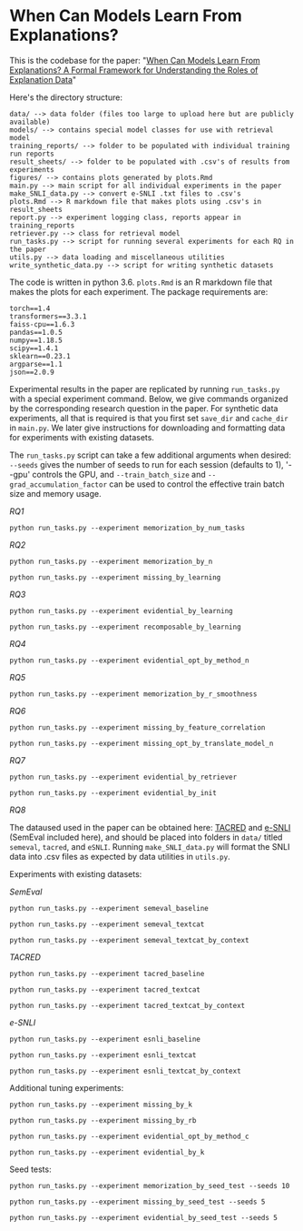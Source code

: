 # When Can Models Learn From Explanations?

This is the codebase for the paper: "[When Can Models Learn From Explanations? A Formal Framework for Understanding the Roles of Explanation Data](https://arxiv.org/abs/2102.02201)"

Here's the directory structure:

```
data/ --> data folder (files too large to upload here but are publicly available)
models/ --> contains special model classes for use with retrieval model
training_reports/ --> folder to be populated with individual training run reports
result_sheets/ --> folder to be populated with .csv's of results from experiments 
figures/ --> contains plots generated by plots.Rmd
main.py --> main script for all individual experiments in the paper
make_SNLI_data.py --> convert e-SNLI .txt files to .csv's
plots.Rmd --> R markdown file that makes plots using .csv's in result_sheets
report.py --> experiment logging class, reports appear in training_reports
retriever.py --> class for retrieval model
run_tasks.py --> script for running several experiments for each RQ in the paper
utils.py --> data loading and miscellaneous utilities
write_synthetic_data.py --> script for writing synthetic datasets
```

The code is written in python 3.6. `plots.Rmd` is an R markdown file that makes the plots for each experiment. The package requirements are:

```
torch==1.4
transformers==3.3.1
faiss-cpu==1.6.3
pandas==1.0.5
numpy==1.18.5
scipy==1.4.1
sklearn==0.23.1
argparse==1.1
json==2.0.9
```

Experimental results in the paper are replicated by running `run_tasks.py` with a special experiment command. Below, we give commands organized by the corresponding research question in the paper. For synthetic data experiments, all that is required is that you first set `save_dir` and `cache_dir` in `main.py`. We later give instructions for downloading and formatting data for experiments with existing datasets.

The `run_tasks.py` script can take a few additional arguments when desired: `--seeds` gives the number of seeds to run for each session (defaults to 1), '--gpu' controls the GPU, and `--train_batch_size` and `--grad_accumulation_factor` can be used to control the effective train batch size and memory usage. 

*RQ1*

`python run_tasks.py --experiment memorization_by_num_tasks`

*RQ2*

`python run_tasks.py --experiment memorization_by_n`

`python run_tasks.py --experiment missing_by_learning`

*RQ3*

`python run_tasks.py --experiment evidential_by_learning`

`python run_tasks.py --experiment recomposable_by_learning`

*RQ4*

`python run_tasks.py --experiment evidential_opt_by_method_n`

*RQ5*

`python run_tasks.py --experiment memorization_by_r_smoothness`

*RQ6*

`python run_tasks.py --experiment missing_by_feature_correlation`

`python run_tasks.py --experiment missing_opt_by_translate_model_n`

*RQ7*

`python run_tasks.py --experiment evidential_by_retriever`

`python run_tasks.py --experiment evidential_by_init`

*RQ8*

The dataused used in the paper can be obtained here: [TACRED](https://catalog.ldc.upenn.edu/LDC2018T24) and [e-SNLI](https://github.com/OanaMariaCamburu/e-SNLI) (SemEval included here), and should be placed into folders in `data/` titled `semeval`, `tacred`, and `eSNLI`. Running `make_SNLI_data.py` will format the SNLI data into .csv files as expected by data utilities in `utils.py`. 

Experiments with existing datasets:

*SemEval*

`python run_tasks.py --experiment semeval_baseline`

`python run_tasks.py --experiment semeval_textcat`

`python run_tasks.py --experiment semeval_textcat_by_context`

*TACRED*

`python run_tasks.py --experiment tacred_baseline`

`python run_tasks.py --experiment tacred_textcat`

`python run_tasks.py --experiment tacred_textcat_by_context`

*e-SNLI*

`python run_tasks.py --experiment esnli_baseline`

`python run_tasks.py --experiment esnli_textcat`

`python run_tasks.py --experiment esnli_textcat_by_context`

Additional tuning experiments:

`python run_tasks.py --experiment missing_by_k`

`python run_tasks.py --experiment missing_by_rb`

`python run_tasks.py --experiment evidential_opt_by_method_c`

`python run_tasks.py --experiment evidential_by_k`

Seed tests:

`python run_tasks.py --experiment memorization_by_seed_test --seeds 10`

`python run_tasks.py --experiment missing_by_seed_test --seeds 5`

`python run_tasks.py --experiment evidential_by_seed_test --seeds 5`
